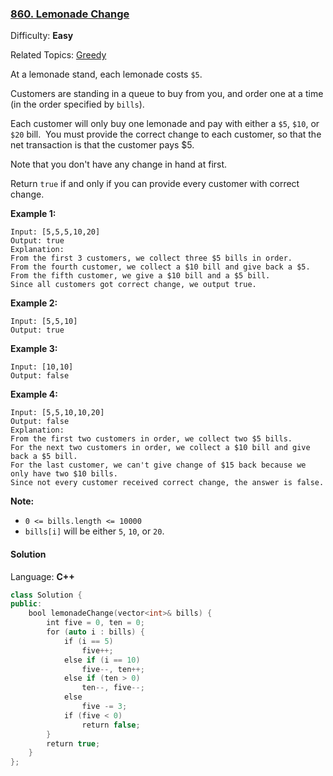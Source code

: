 ### [860\. Lemonade Change](https://leetcode.com/problems/lemonade-change/)

Difficulty: **Easy**

Related Topics: [Greedy](https://leetcode.com/tag/greedy/)

At a lemonade stand, each lemonade costs `$5`.

Customers are standing in a queue to buy from you, and order one at a time (in the order specified by `bills`).

Each customer will only buy one lemonade and pay with either a `$5`, `$10`, or `$20` bill.  You must provide the correct change to each customer, so that the net transaction is that the customer pays $5.

Note that you don't have any change in hand at first.

Return `true` if and only if you can provide every customer with correct change.

**Example 1:**

```
Input: [5,5,5,10,20]
Output: true
Explanation:
From the first 3 customers, we collect three $5 bills in order.
From the fourth customer, we collect a $10 bill and give back a $5.
From the fifth customer, we give a $10 bill and a $5 bill.
Since all customers got correct change, we output true.
```

**Example 2:**

```
Input: [5,5,10]
Output: true
```

**Example 3:**

```
Input: [10,10]
Output: false
```

**Example 4:**

```
Input: [5,5,10,10,20]
Output: false
Explanation:
From the first two customers in order, we collect two $5 bills.
For the next two customers in order, we collect a $10 bill and give back a $5 bill.
For the last customer, we can't give change of $15 back because we only have two $10 bills.
Since not every customer received correct change, the answer is false.
```

**<span style="display: inline;">Note:</span>**

- `0 <= bills.length <= 10000`
- `bills[i]` will be either `5`, `10`, or `20`.

#### Solution

Language: **C++**

```c++
class Solution {
public:
    bool lemonadeChange(vector<int>& bills) {
        int five = 0, ten = 0;
        for (auto i : bills) {
            if (i == 5)
                five++;
            else if (i == 10)
                five--, ten++;
            else if (ten > 0)
                ten--, five--;
            else
                five -= 3;
            if (five < 0)
                return false;
        }
        return true;  
    }
};
```
